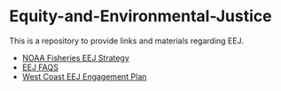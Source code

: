 # Equity-and-Environmental-Justice

This is a repository to provide links and materials regarding EEJ.
* [NOAA Fisheries EEJ Strategy](https://drive.google.com/file/d/1HiyTARWnnmsxcjaijV_QucP6cBTxYt7p/view?usp=drive_link)
* [EEJ FAQS](https://drive.google.com/file/d/1nTbLrjeMgKaU2TsBUCqLsRSZaUO_RPvy/view?usp=drive_link)
* [West Coast EEJ Engagement Plan](https://drive.google.com/file/d/1sw_ewDy3Q19OIUGwlDpGeDwVb0O2bL73/view?usp=drive_link)

